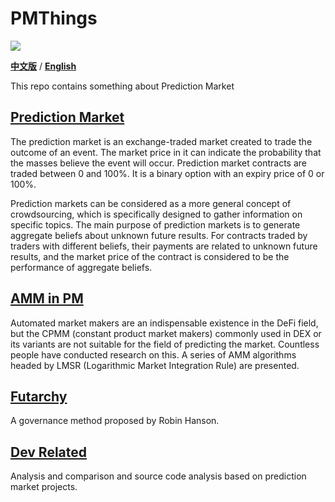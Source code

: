 # PMThings

[![](https://img.shields.io/github/issues/Whisker17/PMThings)](https://github.com/Whisker17/PMThings/issues) 

[**中文版**](https://github.com/Whisker17/PMThings/blob/main/README_CN.md) / [**English**](https://github.com/Whisker17/PMThings/blob/main/README.md)

This repo contains something about Prediction Market

## [Prediction Market](https://github.com/Whisker17/PMThings/blob/main/pm/README.md)

The prediction market is an exchange-traded market created to trade the outcome of an event. The market price in it can indicate the probability that the masses believe the event will occur. Prediction market contracts are traded between 0 and 100%. It is a binary option with an expiry price of 0 or 100%.

Prediction markets can be considered as a more general concept of crowdsourcing, which is specifically designed to gather information on specific topics. The main purpose of prediction markets is to generate aggregate beliefs about unknown future results. For contracts traded by traders with different beliefs, their payments are related to unknown future results, and the market price of the contract is considered to be the performance of aggregate beliefs.

## [AMM in PM](https://github.com/Whisker17/PMThings/blob/main/amm/README.md)

Automated market makers are an indispensable existence in the DeFi field, but the CPMM (constant product market makers) commonly used in DEX or its variants are not suitable for the field of predicting the market. Countless people have conducted research on this. A series of AMM algorithms headed by LMSR (Logarithmic Market Integration Rule) are presented.

## [Futarchy](https://github.com/Whisker17/PMThings/blob/main/futarchy/README.md)

A governance method proposed by Robin Hanson.

## [Dev Related](https://github.com/Whisker17/PMThings/blob/main/dev/README.md)

Analysis and comparison and source code analysis based on prediction market projects.

